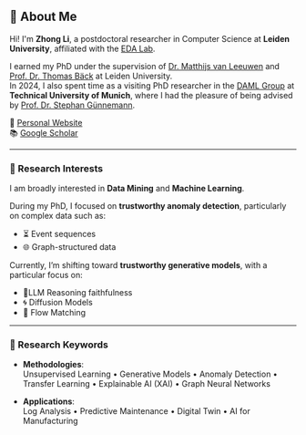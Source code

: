 ## 👋 About Me

Hi! I'm **Zhong Li**, a postdoctoral researcher in Computer Science at **Leiden University**, affiliated with the [EDA Lab](https://eda.liacs.nl/).  

I earned my PhD under the supervision of [Dr. Matthijs van Leeuwen](https://scholar.google.com/citations?user=GGLwU28AAAAJ&hl=en) and [Prof. Dr. Thomas Bäck](https://scholar.google.com/citations?user=x7LEID0AAAAJ&hl=en) at Leiden University.  
In 2024, I also spent time as a visiting PhD researcher in the [DAML Group](https://www.cs.cit.tum.de/en/daml/home/) at **Technical University of Munich**, where I had the pleasure of being advised by [Prof. Dr. Stephan Günnemann](https://scholar.google.de/citations?user=npqoAWwAAAAJ&hl=de).

🔗 [Personal Website](https://zhonglifr.github.io/)  
📚 [Google Scholar](https://scholar.google.com/citations?user=m5u8VlIAAAAJ&hl=en)

---

### 🎯 Research Interests

I am broadly interested in **Data Mining** and **Machine Learning**.  

During my PhD, I focused on **trustworthy anomaly detection**, particularly on complex data such as:
- ⏳ Event sequences  
- 🌐 Graph-structured data  

Currently, I’m shifting toward **trustworthy generative models**, with a particular focus on:
- 🍃LLM Reasoning faithfulness 
- 🌀 Diffusion Models  
- 🔄 Flow Matching

---

### 🔬 Research Keywords

- **Methodologies**:  
  Unsupervised Learning • Generative Models • Anomaly Detection • Transfer Learning • Explainable AI (XAI) • Graph Neural Networks  

- **Applications**:  
  Log Analysis • Predictive Maintenance • Digital Twin • AI for Manufacturing
